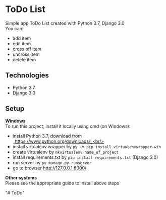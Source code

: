# ToDo List

Simple app ToDo List created with Python 3.7, Django 3.0<br/>
You can:
- add item
- edit item
- cross off item
- uncross item
- delete item

## Technologies
- Python 3.7
- Django 3.0


## **Setup**
**Windows**<br/>
To run this project, install it locally using cmd (on Windows):
- install Python 3.7, download from _https://www.python.org/downloads/_<br/>
- install virtualenv wrapper by `py -m pip install virtualenvwrapper-win`<br/>
- create virtualenv by `mkvirtualenv name_of_project`
- install requirements.txt by `pip install requirements.txt` (Django 3.0)
- run server by `py manage.py runserver`
- go to browser http://127.0.0.1:8000/

**Other systems**<br/>
Please see the appropriate guide to install above steps



"# ToDo" 
